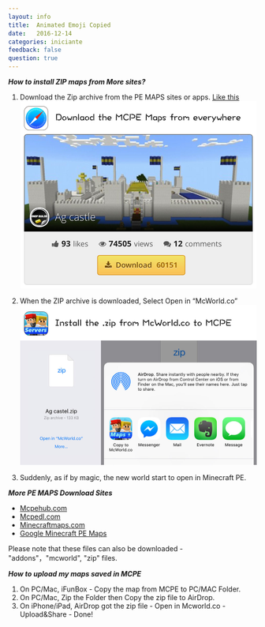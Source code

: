 ```yaml
---
layout: info
title:  Animated Emoji Copied
date:   2016-12-14
categories: iniciante
feedback: false
question: true
---
```

***How to install ZIP maps from More sites?***   
1. Download the Zip archive from the PE MAPS sites or apps. [<u>Like this</u>](http://mcpehub.com/maps?sort=downloads)    
![screenshot](/assets/images/zip1.jpg)  

2. When the ZIP archive is downloaded, Select Open in “McWorld.co”    
![screenshot](/assets/images/zip2.jpg)

3. Suddenly, as if by magic, the new world start to open in Minecraft PE.

***More PE MAPS Download Sites***  
- [Mcpehub.com](http://mcpehub.com/maps?sort=downloads)  
- [Mcpedl.com](http://mcpedl.com/tag/mcworld/)  
- [Minecraftmaps.com](http://www.minecraftmaps.com/pocket-edition-maps)  
- [Google Minecraft PE Maps](https://www.google.com/webhp?ion=1&espv=2&ie=UTF-8#q=minecraft%20pe%20map)  

Please note that these files can also be downloaded - "addons"，"mcworld", "zip" files.

***How to upload my maps saved in MCPE***  
1. On PC/Mac, iFunBox - Copy the map from MCPE to PC/MAC Folder.  
2. On PC/Mac, Zip the Folder then Copy the zip file to AirDrop.  
3. On iPhone/iPad, AirDrop got the zip file - Open in Mcworld.co - Upload&Share - Done!
